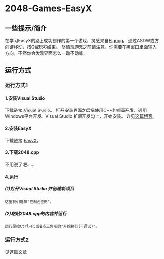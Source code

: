 # 2048-Games-EasyX
## 一些提示/简介
在学习EasyX的路上成功创作的第一个游戏，灵感来自[Elgoog](https://elgoog.im/2048)。
通过ASDW或方向键移动，按Q或ESC结束。
尽情玩游戏之前请注意，你需要在黑窗口里面输入方向，不然你会发现界面怎么一动不动呢。
## 运行方式
### 运行方式1
#### 1.安装Visual Studio
  下载链接:[Visual Studio](https://visualstudio.microsoft.com)。
  打开安装界面之后把使用C++的桌面开发、通用Windows平台开发、Visual Studio 扩展开发勾上，开始安装。
  详见[这篇博客](https://blog.csdn.net/m0_67393827/article/details/124777571)。
#### 2.安装EasyX
  下载链接:[EasyX](https://easyx.cn)。
#### 3.下载2048.cpp
  不用说了吧……
#### 4.运行
  ##### (1)打开Visual Studio 并创建新项目
    这里我们选择"控制台应用"。
  ##### (2)粘贴2048.cpp的内容并运行
    运行是按Ctrl+F5或者点三角形的"开始执行(不调试)"。
### 运行方式2
见[这篇文章](https://codebus.cn/yangw/easyx-in-mingw-prj)
